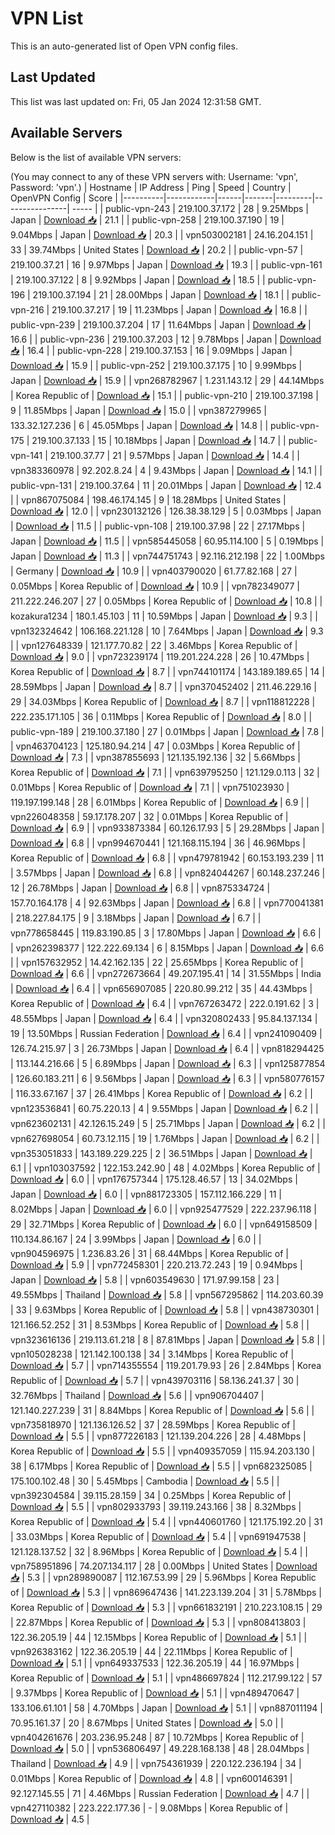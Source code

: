 # VPN List

This is an auto-generated list of Open VPN config files.

## Last Updated

This list was last updated on: Fri, 05 Jan 2024 12:31:58 GMT.

## Available Servers

Below is the list of available VPN servers:

(You may connect to any of these VPN servers with: Username: 'vpn', Password: 'vpn'.)
| Hostname | IP Address | Ping | Speed | Country | OpenVPN Config | Score |
|----------|------------|------|-------|---------|----------------| ----- |
| public-vpn-243 | 219.100.37.172 | 28 | 9.25Mbps | Japan | [Download 📥](./configs/server_0_JP.ovpn) | 21.1 |
| public-vpn-258 | 219.100.37.190 | 19 | 9.04Mbps | Japan | [Download 📥](./configs/server_1_JP.ovpn) | 20.3 |
| vpn503002181 | 24.16.204.151 | 33 | 39.74Mbps | United States | [Download 📥](./configs/server_2_US.ovpn) | 20.2 |
| public-vpn-57 | 219.100.37.21 | 16 | 9.97Mbps | Japan | [Download 📥](./configs/server_3_JP.ovpn) | 19.3 |
| public-vpn-161 | 219.100.37.122 | 8 | 9.92Mbps | Japan | [Download 📥](./configs/server_4_JP.ovpn) | 18.5 |
| public-vpn-196 | 219.100.37.194 | 21 | 28.00Mbps | Japan | [Download 📥](./configs/server_5_JP.ovpn) | 18.1 |
| public-vpn-216 | 219.100.37.217 | 19 | 11.23Mbps | Japan | [Download 📥](./configs/server_6_JP.ovpn) | 16.8 |
| public-vpn-239 | 219.100.37.204 | 17 | 11.64Mbps | Japan | [Download 📥](./configs/server_7_JP.ovpn) | 16.6 |
| public-vpn-236 | 219.100.37.203 | 12 | 9.78Mbps | Japan | [Download 📥](./configs/server_8_JP.ovpn) | 16.4 |
| public-vpn-228 | 219.100.37.153 | 16 | 9.09Mbps | Japan | [Download 📥](./configs/server_9_JP.ovpn) | 15.9 |
| public-vpn-252 | 219.100.37.175 | 10 | 9.99Mbps | Japan | [Download 📥](./configs/server_10_JP.ovpn) | 15.9 |
| vpn268782967 | 1.231.143.12 | 29 | 44.14Mbps | Korea Republic of | [Download 📥](./configs/server_11_KR.ovpn) | 15.1 |
| public-vpn-210 | 219.100.37.198 | 9 | 11.85Mbps | Japan | [Download 📥](./configs/server_12_JP.ovpn) | 15.0 |
| vpn387279965 | 133.32.127.236 | 6 | 45.05Mbps | Japan | [Download 📥](./configs/server_13_JP.ovpn) | 14.8 |
| public-vpn-175 | 219.100.37.133 | 15 | 10.18Mbps | Japan | [Download 📥](./configs/server_14_JP.ovpn) | 14.7 |
| public-vpn-141 | 219.100.37.77 | 21 | 9.57Mbps | Japan | [Download 📥](./configs/server_15_JP.ovpn) | 14.4 |
| vpn383360978 | 92.202.8.24 | 4 | 9.43Mbps | Japan | [Download 📥](./configs/server_16_JP.ovpn) | 14.1 |
| public-vpn-131 | 219.100.37.64 | 11 | 20.01Mbps | Japan | [Download 📥](./configs/server_17_JP.ovpn) | 12.4 |
| vpn867075084 | 198.46.174.145 | 9 | 18.28Mbps | United States | [Download 📥](./configs/server_18_US.ovpn) | 12.0 |
| vpn230132126 | 126.38.38.129 | 5 | 0.03Mbps | Japan | [Download 📥](./configs/server_19_JP.ovpn) | 11.5 |
| public-vpn-108 | 219.100.37.98 | 22 | 27.17Mbps | Japan | [Download 📥](./configs/server_20_JP.ovpn) | 11.5 |
| vpn585445058 | 60.95.114.100 | 5 | 0.19Mbps | Japan | [Download 📥](./configs/server_21_JP.ovpn) | 11.3 |
| vpn744751743 | 92.116.212.198 | 22 | 1.00Mbps | Germany | [Download 📥](./configs/server_22_DE.ovpn) | 10.9 |
| vpn403790020 | 61.77.82.168 | 27 | 0.05Mbps | Korea Republic of | [Download 📥](./configs/server_23_KR.ovpn) | 10.9 |
| vpn782349077 | 211.222.246.207 | 27 | 0.05Mbps | Korea Republic of | [Download 📥](./configs/server_24_KR.ovpn) | 10.8 |
| kozakura1234 | 180.1.45.103 | 11 | 10.59Mbps | Japan | [Download 📥](./configs/server_25_JP.ovpn) | 9.3 |
| vpn132324642 | 106.168.221.128 | 10 | 7.64Mbps | Japan | [Download 📥](./configs/server_26_JP.ovpn) | 9.3 |
| vpn127648339 | 121.177.70.82 | 22 | 3.46Mbps | Korea Republic of | [Download 📥](./configs/server_27_KR.ovpn) | 9.0 |
| vpn723239174 | 119.201.224.228 | 26 | 10.47Mbps | Korea Republic of | [Download 📥](./configs/server_28_KR.ovpn) | 8.7 |
| vpn744101174 | 143.189.189.65 | 14 | 28.59Mbps | Japan | [Download 📥](./configs/server_29_JP.ovpn) | 8.7 |
| vpn370452402 | 211.46.229.16 | 29 | 34.03Mbps | Korea Republic of | [Download 📥](./configs/server_30_KR.ovpn) | 8.7 |
| vpn118812228 | 222.235.171.105 | 36 | 0.11Mbps | Korea Republic of | [Download 📥](./configs/server_31_KR.ovpn) | 8.0 |
| public-vpn-189 | 219.100.37.180 | 27 | 0.01Mbps | Japan | [Download 📥](./configs/server_32_JP.ovpn) | 7.8 |
| vpn463704123 | 125.180.94.214 | 47 | 0.03Mbps | Korea Republic of | [Download 📥](./configs/server_33_KR.ovpn) | 7.3 |
| vpn387855693 | 121.135.192.136 | 32 | 5.66Mbps | Korea Republic of | [Download 📥](./configs/server_34_KR.ovpn) | 7.1 |
| vpn639795250 | 121.129.0.113 | 32 | 0.01Mbps | Korea Republic of | [Download 📥](./configs/server_35_KR.ovpn) | 7.1 |
| vpn751023930 | 119.197.199.148 | 28 | 6.01Mbps | Korea Republic of | [Download 📥](./configs/server_36_KR.ovpn) | 6.9 |
| vpn226048358 | 59.17.178.207 | 32 | 0.01Mbps | Korea Republic of | [Download 📥](./configs/server_37_KR.ovpn) | 6.9 |
| vpn933873384 | 60.126.17.93 | 5 | 29.28Mbps | Japan | [Download 📥](./configs/server_38_JP.ovpn) | 6.8 |
| vpn994670441 | 121.168.115.194 | 36 | 46.96Mbps | Korea Republic of | [Download 📥](./configs/server_39_KR.ovpn) | 6.8 |
| vpn479781942 | 60.153.193.239 | 11 | 3.57Mbps | Japan | [Download 📥](./configs/server_40_JP.ovpn) | 6.8 |
| vpn824044267 | 60.148.237.246 | 12 | 26.78Mbps | Japan | [Download 📥](./configs/server_41_JP.ovpn) | 6.8 |
| vpn875334724 | 157.70.164.178 | 4 | 92.63Mbps | Japan | [Download 📥](./configs/server_42_JP.ovpn) | 6.8 |
| vpn770041381 | 218.227.84.175 | 9 | 3.18Mbps | Japan | [Download 📥](./configs/server_43_JP.ovpn) | 6.7 |
| vpn778658445 | 119.83.190.85 | 3 | 17.80Mbps | Japan | [Download 📥](./configs/server_44_JP.ovpn) | 6.6 |
| vpn262398377 | 122.222.69.134 | 6 | 8.15Mbps | Japan | [Download 📥](./configs/server_45_JP.ovpn) | 6.6 |
| vpn157632952 | 14.42.162.135 | 22 | 25.65Mbps | Korea Republic of | [Download 📥](./configs/server_46_KR.ovpn) | 6.6 |
| vpn272673664 | 49.207.195.41 | 14 | 31.55Mbps | India | [Download 📥](./configs/server_47_IN.ovpn) | 6.4 |
| vpn656907085 | 220.80.99.212 | 35 | 44.43Mbps | Korea Republic of | [Download 📥](./configs/server_48_KR.ovpn) | 6.4 |
| vpn767263472 | 222.0.191.62 | 3 | 48.55Mbps | Japan | [Download 📥](./configs/server_49_JP.ovpn) | 6.4 |
| vpn320802433 | 95.84.137.134 | 19 | 13.50Mbps | Russian Federation | [Download 📥](./configs/server_50_RU.ovpn) | 6.4 |
| vpn241090409 | 126.74.215.97 | 3 | 26.73Mbps | Japan | [Download 📥](./configs/server_51_JP.ovpn) | 6.4 |
| vpn818294425 | 113.144.216.66 | 5 | 6.89Mbps | Japan | [Download 📥](./configs/server_52_JP.ovpn) | 6.3 |
| vpn125877854 | 126.60.183.211 | 6 | 9.56Mbps | Japan | [Download 📥](./configs/server_53_JP.ovpn) | 6.3 |
| vpn580776157 | 116.33.67.167 | 37 | 26.41Mbps | Korea Republic of | [Download 📥](./configs/server_54_KR.ovpn) | 6.2 |
| vpn123536841 | 60.75.220.13 | 4 | 9.55Mbps | Japan | [Download 📥](./configs/server_55_JP.ovpn) | 6.2 |
| vpn623602131 | 42.126.15.249 | 5 | 25.71Mbps | Japan | [Download 📥](./configs/server_56_JP.ovpn) | 6.2 |
| vpn627698054 | 60.73.12.115 | 19 | 1.76Mbps | Japan | [Download 📥](./configs/server_57_JP.ovpn) | 6.2 |
| vpn353051833 | 143.189.229.225 | 2 | 36.51Mbps | Japan | [Download 📥](./configs/server_58_JP.ovpn) | 6.1 |
| vpn103037592 | 122.153.242.90 | 48 | 4.02Mbps | Korea Republic of | [Download 📥](./configs/server_59_KR.ovpn) | 6.0 |
| vpn176757344 | 175.128.46.57 | 13 | 34.02Mbps | Japan | [Download 📥](./configs/server_60_JP.ovpn) | 6.0 |
| vpn881723305 | 157.112.166.229 | 11 | 8.02Mbps | Japan | [Download 📥](./configs/server_61_JP.ovpn) | 6.0 |
| vpn925477529 | 222.237.96.118 | 29 | 32.71Mbps | Korea Republic of | [Download 📥](./configs/server_62_KR.ovpn) | 6.0 |
| vpn649158509 | 110.134.86.167 | 24 | 3.99Mbps | Japan | [Download 📥](./configs/server_63_JP.ovpn) | 6.0 |
| vpn904596975 | 1.236.83.26 | 31 | 68.44Mbps | Korea Republic of | [Download 📥](./configs/server_64_KR.ovpn) | 5.9 |
| vpn772458301 | 220.213.72.243 | 19 | 0.94Mbps | Japan | [Download 📥](./configs/server_65_JP.ovpn) | 5.8 |
| vpn603549630 | 171.97.99.158 | 23 | 49.55Mbps | Thailand | [Download 📥](./configs/server_66_TH.ovpn) | 5.8 |
| vpn567295862 | 114.203.60.39 | 33 | 9.63Mbps | Korea Republic of | [Download 📥](./configs/server_67_KR.ovpn) | 5.8 |
| vpn438730301 | 121.166.52.252 | 31 | 8.53Mbps | Korea Republic of | [Download 📥](./configs/server_68_KR.ovpn) | 5.8 |
| vpn323616136 | 219.113.61.218 | 8 | 87.81Mbps | Japan | [Download 📥](./configs/server_69_JP.ovpn) | 5.8 |
| vpn105028238 | 121.142.100.138 | 34 | 3.14Mbps | Korea Republic of | [Download 📥](./configs/server_70_KR.ovpn) | 5.7 |
| vpn714355554 | 119.201.79.93 | 26 | 2.84Mbps | Korea Republic of | [Download 📥](./configs/server_71_KR.ovpn) | 5.7 |
| vpn439703116 | 58.136.241.37 | 30 | 32.76Mbps | Thailand | [Download 📥](./configs/server_72_TH.ovpn) | 5.6 |
| vpn906704407 | 121.140.227.239 | 31 | 8.84Mbps | Korea Republic of | [Download 📥](./configs/server_73_KR.ovpn) | 5.6 |
| vpn735818970 | 121.136.126.52 | 37 | 28.59Mbps | Korea Republic of | [Download 📥](./configs/server_74_KR.ovpn) | 5.5 |
| vpn877226183 | 121.139.204.226 | 28 | 4.48Mbps | Korea Republic of | [Download 📥](./configs/server_75_KR.ovpn) | 5.5 |
| vpn409357059 | 115.94.203.130 | 38 | 6.17Mbps | Korea Republic of | [Download 📥](./configs/server_76_KR.ovpn) | 5.5 |
| vpn682325085 | 175.100.102.48 | 30 | 5.45Mbps | Cambodia | [Download 📥](./configs/server_77_KH.ovpn) | 5.5 |
| vpn392304584 | 39.115.28.159 | 34 | 0.25Mbps | Korea Republic of | [Download 📥](./configs/server_78_KR.ovpn) | 5.5 |
| vpn802933793 | 39.119.243.166 | 38 | 8.32Mbps | Korea Republic of | [Download 📥](./configs/server_79_KR.ovpn) | 5.4 |
| vpn440601760 | 121.175.192.20 | 31 | 33.03Mbps | Korea Republic of | [Download 📥](./configs/server_80_KR.ovpn) | 5.4 |
| vpn691947538 | 121.128.137.52 | 32 | 8.96Mbps | Korea Republic of | [Download 📥](./configs/server_81_KR.ovpn) | 5.4 |
| vpn758951896 | 74.207.134.117 | 28 | 0.00Mbps | United States | [Download 📥](./configs/server_82_US.ovpn) | 5.3 |
| vpn289890087 | 112.167.53.99 | 29 | 5.96Mbps | Korea Republic of | [Download 📥](./configs/server_83_KR.ovpn) | 5.3 |
| vpn869647436 | 141.223.139.204 | 31 | 5.78Mbps | Korea Republic of | [Download 📥](./configs/server_84_KR.ovpn) | 5.3 |
| vpn661832191 | 210.223.108.15 | 29 | 22.87Mbps | Korea Republic of | [Download 📥](./configs/server_85_KR.ovpn) | 5.3 |
| vpn808413803 | 122.36.205.19 | 44 | 12.15Mbps | Korea Republic of | [Download 📥](./configs/server_86_KR.ovpn) | 5.1 |
| vpn926383162 | 122.36.205.19 | 44 | 22.11Mbps | Korea Republic of | [Download 📥](./configs/server_87_KR.ovpn) | 5.1 |
| vpn649337533 | 122.36.205.19 | 44 | 16.97Mbps | Korea Republic of | [Download 📥](./configs/server_88_KR.ovpn) | 5.1 |
| vpn486697824 | 112.217.99.122 | 57 | 9.37Mbps | Korea Republic of | [Download 📥](./configs/server_89_KR.ovpn) | 5.1 |
| vpn489470647 | 133.106.61.101 | 58 | 4.70Mbps | Japan | [Download 📥](./configs/server_90_JP.ovpn) | 5.1 |
| vpn887011194 | 70.95.161.37 | 20 | 8.67Mbps | United States | [Download 📥](./configs/server_91_US.ovpn) | 5.0 |
| vpn404261676 | 203.236.95.248 | 87 | 10.72Mbps | Korea Republic of | [Download 📥](./configs/server_92_KR.ovpn) | 5.0 |
| vpn536806497 | 49.228.168.138 | 48 | 28.04Mbps | Thailand | [Download 📥](./configs/server_93_TH.ovpn) | 4.9 |
| vpn754361939 | 220.122.236.194 | 34 | 0.01Mbps | Korea Republic of | [Download 📥](./configs/server_94_KR.ovpn) | 4.8 |
| vpn600146391 | 92.127.145.55 | 71 | 4.46Mbps | Russian Federation | [Download 📥](./configs/server_95_RU.ovpn) | 4.7 |
| vpn427110382 | 223.222.177.36 | - | 9.08Mbps | Korea Republic of | [Download 📥](./configs/server_96_KR.ovpn) | 4.5 |
